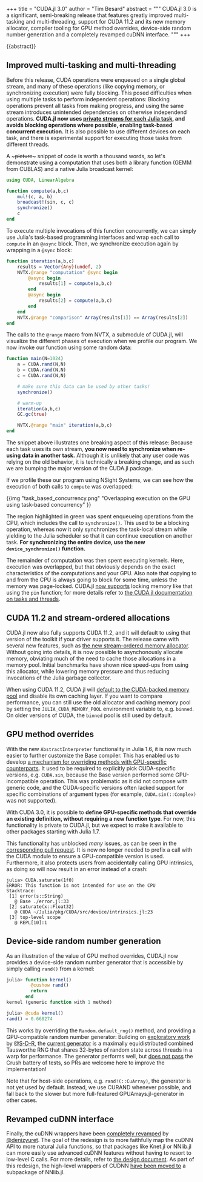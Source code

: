 +++
title = "CUDA.jl 3.0"
author = "Tim Besard"
abstract = """
  CUDA.jl 3.0 is a significant, semi-breaking release that features greatly improved
  multi-tasking and multi-threading, support for CUDA 11.2 and its new memory allocator,
  compiler tooling for GPU method overrides, device-side random number generation and a
  completely revamped cuDNN interface.
  """
+++

{{abstract}}


## Improved multi-tasking and multi-threading

Before this release, CUDA operations were enqueued on a single global stream, and many of
these operations (like copying memory, or synchronizing execution) were fully blocking. This
posed difficulties when using multiple tasks to perform independent operations: Blocking
operations prevent all tasks from making progress, and using the same stream introduces
unintended dependencies on otherwise independend operations. **CUDA.jl now uses [private
streams for each Julia task](https://github.com/JuliaGPU/CUDA.jl/pull/662), and avoids
blocking operations where possible, enabling task-based concurrent execution.** It is also
possible to use different devices on each task, and there is experimental support for
executing those tasks from different threads.

A ~~~<s>picture</s>~~~ snippet of code is worth a thousand words, so let's demonstrate using
a computation that uses both a library function (GEMM from CUBLAS) and a native Julia
broadcast kernel:

```julia
using CUDA, LinearAlgebra

function compute(a,b,c)
    mul!(c, a, b)
    broadcast!(sin, c, c)
    synchronize()
    c
end
```

To execute multiple invocations of this function concurrently, we can simply use Julia's
task-based programming interfaces and wrap each call to `compute` in an `@async` block.
Then, we synchronize execution again by wrapping in a `@sync` block:

```julia
function iteration(a,b,c)
    results = Vector{Any}(undef, 2)
    NVTX.@range "computation" @sync begin
        @async begin
            results[1] = compute(a,b,c)
        end
        @async begin
            results[2] = compute(a,b,c)
        end
    end
    NVTX.@range "comparison" Array(results[1]) == Array(results[2])
end
```

The calls to the `@range` macro from NVTX, a submodule of CUDA.jl, will visualize the
different phases of execution when we profile our program. We now invoke our function using
some random data:

```julia
function main(N=1024)
    a = CUDA.rand(N,N)
    b = CUDA.rand(N,N)
    c = CUDA.rand(N,N)

    # make sure this data can be used by other tasks!
    synchronize()

    # warm-up
    iteration(a,b,c)
    GC.gc(true)

    NVTX.@range "main" iteration(a,b,c)
end
```

The snippet above illustrates one breaking aspect of this release: Because each task uses
its own stream, **you now need to synchronize when re-using data in another task.** Although
it is unlikely that any user code was relying on the old behavior, it is technically a
breaking change, and as such we are bumping the major version of the CUDA.jl package.

If we profile these our program using NSight Systems, we can see how the execution of both
calls to `compute` was overlapped:

{{img "task_based_concurrency.png" "Overlapping execution on the GPU using task-based concurrency" }}

The region highlighted in green was spent enqueueing operations from the CPU, which includes
the call to `synchronize()`. This used to be a blocking operation, whereas now it only
synchronizes the task-local stream while yielding to the Julia scheduler so that it can
continue execution on another task. **For synchronizing the entire device, use the new
`device_synchronize()` function.**

The remainder of computation was then spent executing kernels. Here, execution was
overlapped, but that obviously depends on the exact characteristics of the computations and
your GPU. Also note that copying to and from the CPU is always going to block for some time,
unless the memory was page-locked. CUDA.jl [now
supports](https://github.com/JuliaGPU/CUDA.jl/pull/760) locking memory like that using the
`pin` function; for more details refer to [the CUDA.jl documentation on tasks and
threads](https://juliagpu.github.io/CUDA.jl/dev/usage/multitasking/).


## CUDA 11.2 and stream-ordered allocations

CUDA.jl now also fully supports CUDA 11.2, and it will default to using that version of the
toolkit if your driver supports it. The release came with several new features, such as [the
new stream-ordered memory
allocator](https://developer.nvidia.com/blog/enhancing-memory-allocation-with-new-cuda-11-2-features/).
Without going into details, it is now possible to asynchonously allocate memory, obviating
much of the need to cache those allocations in a memory pool. Initial benchmarks have shown
nice speed-ups from using this allocator, while lowering memory pressure and thus reducing
invocations of the Julia garbage collector.

When using CUDA 11.2, CUDA.jl will [default to the CUDA-backed memory
pool](https://github.com/JuliaGPU/CUDA.jl/pull/679) and disable its own caching layer. If
you want to compare performance, you can still use the old allocator and caching memory pool
by setting the `JULIA_CUDA_MEMORY_POOL` environment variable to, e.g. `binned`. On older
versions of CUDA, the `binned` pool is still used by default.


## GPU method overrides

With the new `AbstractInterpreter` functionality in Julia 1.6, it is now much easier to
further customize the Base compiler. This has enabled us to develop [a mechanism for
overriding methods with GPU-specific
counterparts](https://github.com/JuliaGPU/GPUCompiler.jl/pull/151). It used to be required
to explicitly pick CUDA-specific versions, e.g. `CUDA.sin`, because the Base version
performed some GPU-incompatible operation. This was problematic as it did not compose with
generic code, and the CUDA-specific versions often lacked support for specific combinations
of argument types (for example, `CUDA.sin(::Complex)` was not supported).

With CUDA 3.0, it is possible to **define GPU-specific methods that override an existing
definition, without requiring a new function type**. For now, this functionality is private
to CUDA.jl, but we expect to make it available to other packages starting with Julia 1.7.

This functionality has unblocked *many* issues, as can be seen in the [corresponding pull
request](https://github.com/JuliaGPU/CUDA.jl/pull/750). It is now no longer needed to prefix
a call with the CUDA module to ensure a GPU-compatible version is used. Furthermore, it also
protects users from accidentally calling GPU intrinsics, as doing so will now result in an
error instead of a crash:

```text
julia> CUDA.saturate(1f0)
ERROR: This function is not intended for use on the CPU
Stacktrace:
 [1] error(s::String)
   @ Base ./error.jl:33
 [2] saturate(x::Float32)
   @ CUDA ~/Julia/pkg/CUDA/src/device/intrinsics.jl:23
 [3] top-level scope
   @ REPL[10]:1
```


## Device-side random number generation

As an illustration of the value of GPU method overrides, CUDA.jl now provides a device-side
random number generator that is accessible by simply calling `rand()` from a kernel:

```julia
julia> function kernel()
         @cushow rand()
         return
       end
kernel (generic function with 1 method)

julia> @cuda kernel()
rand() = 0.668274
```

This works by overriding the `Random.default_rng()` method, and providing a GPU-compatible
random number generator: Building on [exploratory
work](https://github.com/JuliaGPU/CUDA.jl/pull/772) by [@S-D-R](https://github.com/S-D-R),
the [current generator](https://github.com/JuliaGPU/CUDA.jl/pull/788) is a maximally
equidistributed combined Tausworthe RNG that shares 32-bytes of random state across threads
in a warp for performance. The generator performs well, but [does not
pass](https://github.com/JuliaGPU/CUDA.jl/issues/803) the Crush battery of tests, so PRs are
welcome here to improve the implementation!

Note that for host-side operations, e.g. `rand!(::CuArray)`, the generator is not yet used
by default. Instead, we use CURAND whenever possible, and fall back to the slower but more
full-featured GPUArrays.jl-generator in other cases.


## Revamped cuDNN interface

Finally, the cuDNN wrappers have been [completely
revamped](https://github.com/JuliaGPU/CUDA.jl/pull/523) by
[@denizyuret](https://github.com/denizyuret). The goal of the redesign is to more faithfully
map the cuDNN API to more natural Julia functions, so that packages like Knet.jl or NNlib.jl
can more easily use advanced cuDNN features without having to resort to low-level C calls.
For more details, refer to [the design
document](https://github.com/JuliaGPU/CUDA.jl/blob/da7c6eee82d6ea0eee1cb75c8589c8a92b0bc474/lib/cudnn/README.md).
As part of this redesign, the high-level wrappers of CUDNN [have been moved
to](https://github.com/FluxML/NNlib.jl/pull/286) a subpackage of NNlib.jl.
